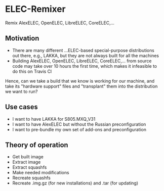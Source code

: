 # ELEC-Remixer

Remix AlexELEC, OpenELEC, LibreELEC, CoreELEC,...

## Motivation

* There are many different ...ELEC-based special-purpose distributions out there, e.g., LAKKA, but they are not always built for all the machines
* Building AlexELEC, OpenELEC, LibreELEC, CoreELEC,... from source code may take over 10 hours the first time, which makes it infeasible to do this on Travis CI

Hence, can we take a build that we know is working for our machine, and take its "hardware support" files and "transplant" them into the distribution we want to run?

## Use cases

* I want to have LAKKA for S805.MXQ_V31
* I want to have AlexELEC but without the Russian preconfiguration
* I want to pre-bundle my own set of add-ons and preconfiguration

## Theory of operation

- Get built image
- Extract image
- Extract squashfs
- Make needed modifications
- Recreate squashfs
- Recreate .img.gz (for new installations) and .tar (for updating)
